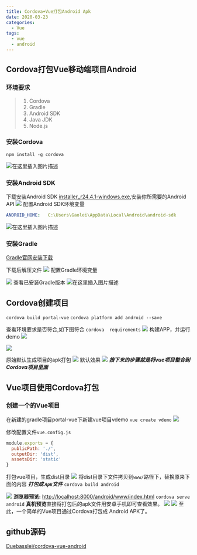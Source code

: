 ```yaml
---
title: Cordova+Vue打包Android Apk
date: 2020-03-23
categories:
  - Vue
tags:
  - vue
  - android
---
```

## Cordova打包Vue移动端项目Android
 ### 环境要求
 >1.  Cordova 
 >2. Gradle
 >3. Android SDK
 >4. Java JDK
 >5. Node.js

### 安装Cordova
`npm install -g cordova`


![在这里插入图片描述](https://img-blog.csdnimg.cn/2020032311404728.png)


### 安装Android SDK
下载安装Android SDK [installer_r24.4.1-windows.exe](https://dl.google.com/android/installer_r24.4.1-windows.exe?utm_source=androiddevtools&utm_medium=website),安装你所需要的Android API
![](https://img-blog.csdnimg.cn/20200323113630159.png?x-oss-process=image/watermark,type_ZmFuZ3poZW5naGVpdGk,shadow_10,text_aHR0cHM6Ly9ibG9nLmNzZG4ubmV0L20wXzM3OTAzODgy,size_16,color_FFFFFF,t_70)
配置Android SDK环境变量
```yaml
ANDROID_HOME:	C:\Users\Gaolei\AppData\Local\Android\android-sdk
```
![在这里插入图片描述](https://img-blog.csdnimg.cn/20200323113805943.png?x-oss-process=image/watermark,type_ZmFuZ3poZW5naGVpdGk,shadow_10,text_aHR0cHM6Ly9ibG9nLmNzZG4ubmV0L20wXzM3OTAzODgy,size_16,color_FFFFFF,t_70)
### 安装Gradle
[Gradle官网安装下载](https://gradle.org/install/)

下载后解压文件
![](https://img-blog.csdnimg.cn/20200323114836935.png?x-oss-process=image/watermark,type_ZmFuZ3poZW5naGVpdGk,shadow_10,text_aHR0cHM6Ly9ibG9nLmNzZG4ubmV0L20wXzM3OTAzODgy,size_16,color_FFFFFF,t_70)
配置Gradle环境变量

![](https://img-blog.csdnimg.cn/20200323115054619.png?x-oss-process=image/watermark,type_ZmFuZ3poZW5naGVpdGk,shadow_10,text_aHR0cHM6Ly9ibG9nLmNzZG4ubmV0L20wXzM3OTAzODgy,size_16,color_FFFFFF,t_70)
查看已安装Gradle版本
![在这里插入图片描述](https://img-blog.csdnimg.cn/20200323115140489.png?x-oss-process=image/watermark,type_ZmFuZ3poZW5naGVpdGk,shadow_10,text_aHR0cHM6Ly9ibG9nLmNzZG4ubmV0L20wXzM3OTAzODgy,size_16,color_FFFFFF,t_70)

## Cordova创建项目
`cordova build portal-vue`
`cordova platform add android --save`

查看环境要求是否符合,如下图符合
`cordova  requirements`
![](https://img-blog.csdnimg.cn/20200323115407462.png)
构建APP，并运行demo
![](https://img-blog.csdnimg.cn/20200323115521922.png)

![](https://img-blog.csdnimg.cn/20200323115625750.png)

原始默认生成项目的apk打包
![](https://img-blog.csdnimg.cn/20200323115741840.png?x-oss-process=image/watermark,type_ZmFuZ3poZW5naGVpdGk,shadow_10,text_aHR0cHM6Ly9ibG9nLmNzZG4ubmV0L20wXzM3OTAzODgy,size_16,color_FFFFFF,t_70)
默认效果
![](https://img-blog.csdnimg.cn/20200323115849159.png)
***接下来的步骤就是将vue项目整合到Cordova项目里面***
## Vue项目使用Cordova打包
### 创建一个的Vue项目
在新建的gradle项目portal-vue下新建vue项目vdemo
`vue create vdemo`
![](https://img-blog.csdnimg.cn/20200323143812695.png?x-oss-process=image/watermark,type_ZmFuZ3poZW5naGVpdGk,shadow_10,text_aHR0cHM6Ly9ibG9nLmNzZG4ubmV0L20wXzM3OTAzODgy,size_16,color_FFFFFF,t_70)

修改配置文件`vue.config.js`
```js
module.exports = {
  publicPath: './',
  outputDir: 'dist',
  assetsDir: 'static'
}
```
打包vue项目，生成dist目录
![](https://img-blog.csdnimg.cn/20200323142236151.png)
将dist目录下文件拷贝到`www/`路径下，替换原来下面的内容
***打包成 `Apk`文件***
`cordova build android `

![](https://img-blog.csdnimg.cn/20200323144451535.png)
**浏览器预览:**
[http://localhost:8000/android/www/index.html](http://localhost:8000/android/www/index.html)
`cordova serve android`
**真机预览**直接将打包后的apk文件用安卓手机即可查看效果。
![](https://img-blog.csdnimg.cn/20200323144953727.png)
![](https://img-blog.csdnimg.cn/20200323143527612.png?x-oss-process=image/watermark,type_ZmFuZ3poZW5naGVpdGk,shadow_10,text_aHR0cHM6Ly9ibG9nLmNzZG4ubmV0L20wXzM3OTAzODgy,size_16,color_FFFFFF,t_70)
至此，一个简单的Vue项目通过Cordova打包成 Android APK了。

## github源码
[Duebasslei/cordova-vue-android](https://github.com/DuebassLei/cordova-vue-android.git)
